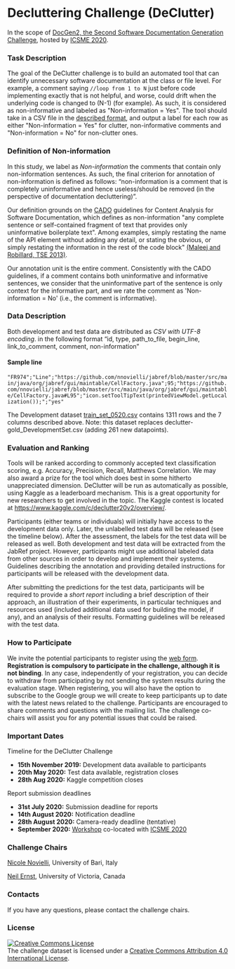 # Decluttering Challenge (DeClutter)

In the scope of [DocGen2, the Second Software Documentation Generation Challenge](https://dysdoc.github.io/docgen2/index.html), hosted by [ICSME 2020](https://icsme2020.github.io/index.html).

### Task Description
The goal of the DeClutter challenge is to build an automated tool that can identify unnecessary software 
documentation at the class or file level. For example, a comment saying ```//loop from 1 to N``` just before code implementing 
exactly that is not helpful, and worse, could drift when the underlying code is changed to (N-1) (for example). As such, it is considered as non-informative and labeled as "Non-information = Yes". 
The tool should take in a CSV file in the [described format](https://dysdoc.github.io/docgen2/decluttr-format.html), and output a label for each row as either "Non-information = Yes" for clutter, non-informative comments and "Non-information = No" for non-clutter ones.

### Definition of Non-information
In this study, we label as *Non-information* the comments that contain only non-information sentences. As such, the final criterion for annotation of non-information is defined as follows:
“non-information is a comment that is completely uninformative and hence useless/should be removed (in the perspective of documentation decluttering)”. 

Our definition grounds on the [CADO](https://cado.informatik.uni-hamburg.de/coding-guide/) guidelines for Content Analysis for Software Documentation, which defines as non-information "any complete sentence or self-contained fragment of text that provides only uninformative boilerplate text". Among examples, simply restating the name of the API element without adding any detail, or stating the obvious, or simply restating the information in the rest of the code block" [(Maleej and Robillard, TSE 2013)](https://dl.acm.org/citation.cfm?id=2554417). 

Our annotation unit is the entire comment. Consistently with the CADO guidelines, if a comment contains both uninformative and informative sentences, we consider that the uninformative part of the sentence is only context for the informative part, and we rate the comment as 'Non-information = No' (i.e., the comment is informative). 

### Data Description
Both development and test data are distributed as *CSV with UTF-8 encoding*.  in the following format 
“id, type, path_to_file, begin_line, link_to_comment, comment, non-information” 

#### Sample line
```"FR974";"Line";"https://github.com/nnovielli/jabref/blob/master/src/main/java/org/jabref/gui/maintable/CellFactory.java";95;"https://github.com/nnovielli/jabref/blob/master/src/main/java/org/jabref/gui/maintable/CellFactory.java#L95";"icon.setToolTipText(printedViewModel.getLocalization());";"yes"```

The Development dataset [train_set_0520.csv](https://github.com/dysdoc/declutter/blob/master/train_set_0520.csv) contains 1311 rows and the 7 columns described above. Note: this dataset replaces declutter-gold_DevelopmentSet.csv (adding 261 new datapoints).

### Evaluation and Ranking
Tools will be ranked according to commonly accepted text classification scoring, e.g. Accuracy, Precision, Recall, Matthews Correlation. We may also award a prize for the tool which does best in some hitherto unappreciated dimension. DeClutter will be run as automatically as possible, using Kaggle as a leaderboard mechanism. This is a great opportunity for new researchers to get involved in the topic. The Kaggle contest is located at https://www.kaggle.com/c/declutter20v2/overview/.

Participants (either teams or individuals) will initially have access to the development data only. Later, the unlabelled test data will be released (see the timeline below). After the assessment, the labels for the test data will be released as well. Both development and test data will be extracted from the JabRef project. However, participants might use additional labeled data from other sources in order to develop and implement their systems. Guidelines describing the annotation and providing detailed instructions for participants will be released with the development data.

After submitting the predictions for the test data, participants will be required to provide a *short report* including a brief description of their approach, an illustration of their experiments, in particular techniques and resources used (included additional data used for building the model, if any), and an analysis of their results. Formatting guidelines will be released with the test data.

### How to Participate
We invite the potential participants to register using the [web form](https://forms.gle/jkGKF44Roc51L6ZT6). **Registration is compulsory to participate in the challenge, although it is not binding**. In any case, independently of your registration, you can decide to withdraw from participating by not sending the system results during the evaluation stage. When registering, you will also have the option to subscribe to the Google group we will create to keep participants up to date with the latest news related to the challenge. Participants are encouraged to share comments and questions with the mailing list. The challenge co-chairs will assist you for any potential issues that could be raised.

### Important Dates
Timeline for the DeClutter Challenge
* **15th November 2019:** Development data available to participants
* **20th May 2020:** Test data available, registration closes
* **28th Aug 2020:** Kaggle competition closes

Report submission deadlines
* **31st July 2020:** Submission deadline for reports
* **14th August 2020:** Notification deadline
* **28th August 2020:** Camera-ready deadline (tentative)
* **September 2020:** [Workshop](https://dysdoc.github.io/docgen2/index.html) co-located with [ICSME 2020](https://icsme2020.github.io/index.html)

### Challenge Chairs
[Nicole Novielli](http://collab.di.uniba.it/nicole/), University of Bari, Italy

[Neil Ernst](http://www.neilernst.net/), University of Victoria, Canada

### Contacts
If you have any questions, please contact the challenge chairs.

### License
<a rel="license" href="http://creativecommons.org/licenses/by/4.0/"><img alt="Creative Commons License" style="border-width:0" src="https://i.creativecommons.org/l/by/4.0/88x31.png" /></a><br />The challenge dataset is licensed under a <a rel="license" href="http://creativecommons.org/licenses/by/4.0/">Creative Commons Attribution 4.0 International License</a>.
